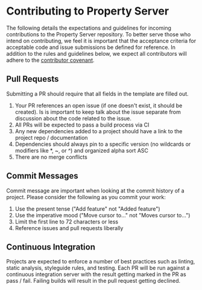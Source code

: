 # Contributing to Property Server
The following details the expectations and guidelines for incoming contributions to the Property Server repository. To better serve those who intend on contributing, we feel it is important that the acceptance criteria for acceptable code and issue submissions be defined for reference. In addition to the rules and guidelines below, we expect all contributors will adhere to the [contributor covenant]( http://contributor-covenant.org/version/1/2/0/). 
 
## Pull Requests
Submitting a PR should require that all fields in the template are filled out.
 
1. Your PR references an open issue (if one doesn't exist, it should be created). Is is important to keep talk about the issue separate from discussion about the code related to the issue. 
3. All PRs will be expected to pass a build process via CI
4. Any new dependencies added to a project should have a link to the project repo / documentation
5. Dependencies should always pin to a specific version (no wildcards or modifiers like *, ~, or ^) and organized alpha sort ASC
6. There are no merge conflicts
 
## Commit Messages
Commit message are important when looking at the commit history of a project. Please consider the following as you commit your work:
 
1. Use the present tense ("Add feature" not "Added feature")
2. Use the imperative mood ("Move cursor to..." not "Moves cursor to...")
3. Limit the first line to 72 characters or less
4. Reference issues and pull requests liberally
 
 
## Continuous Integration
Projects are expected to enforce a number of best practices such as linting, static analysis, styleguide rules, and testing. Each PR will be run against a continuous integration server with the result getting marked in the PR as pass / fail. Failing builds will result in the pull request getting declined.